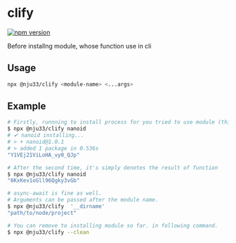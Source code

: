 # clify

[![npm version](https://badge.fury.io/js/%40nju33%2Fclify.svg)](https://badge.fury.io/js/%40nju33%2Fclify)

Before installng module, whose function use in cli

## Usage

```bash
npx @nju33/clify <module-name> <...args>
```

## Example

```bash
# Firstly, runnning to install process for you tried to use module (this's only once)
$ npx @nju33/clify nanoid
# ✔ nanoid installing...
# > + nanoid@1.0.1
# > added 1 package in 0.536s
"Y1VEj21ViLoHA_vy0_QJp"

# After the second time, it's simply denotes the result of function
$ npx @nju33/clify nanoid
"6KxKev1oGll96Qgky3vGb"

# async-await is fine as well.
# Arguments can be passed after the module name.
$ npx @nju33/clify  '__dirname'
"path/to/node/project"

# You can remove to installing module so far. in following command.
$ npx @nju33/clify --clean
```
